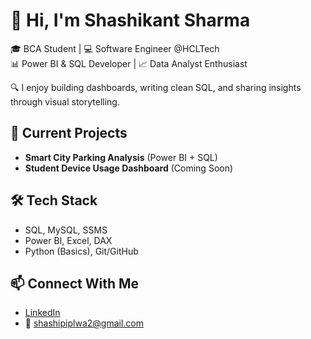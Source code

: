 # 👋 Hi, I'm Shashikant Sharma

🎓 BCA Student | 💻 Software Engineer @HCLTech  
📊 Power BI & SQL Developer | 📈 Data Analyst Enthusiast  

🔍 I enjoy building dashboards, writing clean SQL, and sharing insights through visual storytelling.

## 🚧 Current Projects
- **Smart City Parking Analysis** (Power BI + SQL)
- **Student Device Usage Dashboard** (Coming Soon)

## 🛠️ Tech Stack
- SQL, MySQL, SSMS  
- Power BI, Excel, DAX  
- Python (Basics), Git/GitHub

## 📫 Connect With Me
- [LinkedIn](https://www.linkedin.com/in/shashikant-sharma-549aa4275)
- 📧 shashipiplwa2@gmail.com


<!--
**Shashikant4209-sudo/Shashikant4209-sudo** is a ✨ _special_ ✨ repository because its `README.md` (this file) appears on your GitHub profile.

Here are some ideas to get you started:

- 🔭 I’m currently working on ...
- 🌱 I’m currently learning ...
- 👯 I’m looking to collaborate on ...
- 🤔 I’m looking for help with ...
- 💬 Ask me about ...
- 📫 How to reach me: ...
- 😄 Pronouns: ...
- ⚡ Fun fact: ...
-->
